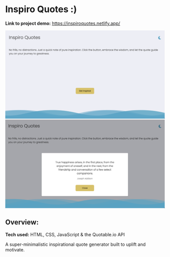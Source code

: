 # Inspiro Quotes :)
**Link to project demo:** https://inspiroquotes.netlify.app/

![Project Screenshot](https://github.com/gwendolyn954/inspiro-quotes/blob/main/images/inspiro-quotes-1.png)
![Project Screenshot](https://github.com/gwendolyn954/inspiro-quotes/blob/main/images/inspiro-quotes-full.png)

## Overview:

**Tech used:** HTML, CSS, JavaScript & the Quotable.io API

A super-minimalistic inspirational quote generator built to uplift and motivate.  

